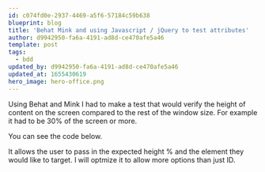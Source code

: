 ```yaml
---
id: c074fd0e-2937-4469-a5f6-57184c59b638
blueprint: blog
title: 'Behat Mink and using Javascript / jQuery to test attributes'
author: d9942950-fa6a-4191-ad8d-ce470afe5a46
template: post
tags:
  - bdd
updated_by: d9942950-fa6a-4191-ad8d-ce470afe5a46
updated_at: 1655430619
hero_image: hero-office.png
---
```

<p>Using Behat and Mink I had to make a test that would verify the height of content on the screen compared to the rest of the window size. For example it had to be 30% of the screen or more.</p>

<p>You can see the code below.</p>

<p>It allows the user to pass in the expected height % and the element they would like to target. I will optmize it to allow more options than just ID.</p>
<script src="https://gist.github.com/alnutile/8289033.js"></script>